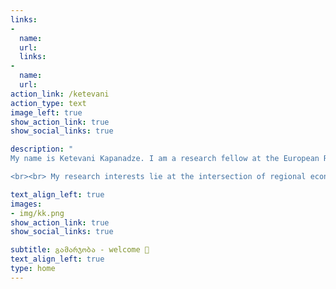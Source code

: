 ```yaml
---
links:
- 
  name: 
  url: 
  links:
- 
  name: 
  url: 
action_link: /ketevani
action_type: text
image_left: true
show_action_link: true
show_social_links: true

description: " 
My name is Ketevani Kapanadze. I am a research fellow at the European Research University (ERUNI) in Prague. I obtained Ph.D. in Economics and Econometrics from CERGE-EI. I am a member of CERGE-EI Foundation Teaching Fellow (NY, USA) and the National Institute for Research on the Socioeconomic Impacts of Disease and Systemic Risks (SYRI).  

<br><br> My research interests lie at the intersection of regional economics, remote sensing, and spatial segregations within Europe, with a special focus on border areas. I'm interested in understanding why some areas experience better economic growth than others, particularly how localised shocks impact local economies. To do this effectively, the lack of traditional data sources presents significant challenges in geospatial analysis. That’s why I enjoy using modern techniques to collect data and create datasets from open sources. I also work with remotely sensed images and use unconventional data sources for economic analysis - daytime & nighttime satellite images."

text_align_left: true
images:
- img/kk.png
show_action_link: true
show_social_links: true

subtitle: გამარჯობა - welcome 🤝
text_align_left: true
type: home
---
```

